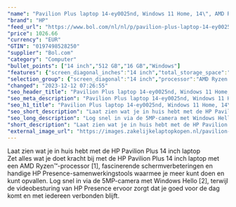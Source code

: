 ```yaml
---
"name": "Pavilion Plus laptop 14-ey0025nd, Windows 11 Home, 14\", AMD Ryzen™ 7, 16GB RAM, 512GB SSD, 2.8K, Natuurlijk zilver"
"brand": "HP"
"feed_url": "https://www.bol.com/nl/nl/p/pavilion-plus-laptop-14-ey0025nd-windows-11-home-14-amd-ryzen-7-16gb-ram-512gb-ssd-2-8k-natuurlijk-zilver/9300000157228581"
"price": 1026.66
"currency": "EUR"
"GTIN": "0197498528250"
"supplier": "Bol.com"
"category": "Computer"
"bullet_points": ["14 inch","512 GB","16 GB","Windows"]
"features": {"screen_diagonal_inches":"14 inch","total_storage_space":"512 GB","memory_size":"16 GB","operating_system":"Windows"}
"selection_group": {"screen_diagonal":"14 inch","processor":"AMD Ryzen 7","changed_price_past_3_days":false,"product_family":"Pavilion"}
"changed": "2023-12-12 07:26:55"
"seo_header_title": "Pavilion Plus laptop 14-ey0025nd, Windows 11 Home, 14\", AMD Ryzen™ 7, 16GB RAM, 512GB SSD, 2.8K, Natuurlijk zilver"
"seo_meta_description": "Pavilion Plus laptop 14-ey0025nd, Windows 11 Home, 14\", AMD Ryzen™ 7, 16GB RAM, 512GB SSD, 2.8K, Natuurlijk zilver"
"seo_h1_title": "Pavilion Plus laptop 14-ey0025nd, Windows 11 Home, 14\", AMD Ryzen™ 7, 16GB RAM, 512GB SSD, 2.8K, Natuurlijk zilver"
"seo_short_description": "Laat zien wat je in huis hebt met de HP Pavilion Plus 14 inch laptop <br />Zet alles wat je doet kracht bij met de HP Pavilion Plus 14 inch laptop met een AMD Ryzen™-processor [1], fascinerende schermverbeteringen en handige HP Presence-samenwerkingstools waarmee je meer kunt doen en kunt opvallen."
"seo_long_description": "Log snel in via de 5MP-camera met Windows Hello [2], terwijl de videobesturing van HP Presence ervoor zorgt dat je goed voor de dag komt en met iedereen verbonden blijft."
"short_description": "Laat zien wat je in huis hebt met de HP Pavilion Plus 14 inch laptop Zet alles wat je doet kracht bij met de HP Pavilion Plus 14 inch laptop met een AMD Ryzen™-processor [1], fascinerende schermverbeteringen en handige HP Presence-samenwerkingstools waarmee je meer kunt doen en kunt opvallen. Log snel in via de 5MP-camera met Windows Hello [2], terwijl de videobesturing van HP Presence ervoor zorgt dat je goed voor de dag komt en met iedereen verbonden blijft."
"external_image_url": "https://images.zakelijkelaptopkopen.nl/pavilion-plus-laptop-14-ey0025nd-windows-11-home-14-amd-ryzen-7-16gb-ram-512gb-ssd-2-8k-natuurlijk-zilver.webp"
---
```


Laat zien wat je in huis hebt met de HP Pavilion Plus 14 inch laptop <br />Zet alles wat je doet kracht bij met de HP Pavilion Plus 14 inch laptop met een AMD Ryzen™-processor [1], fascinerende schermverbeteringen en handige HP Presence-samenwerkingstools waarmee je meer kunt doen en kunt opvallen. Log snel in via de 5MP-camera met Windows Hello [2], terwijl de videobesturing van HP Presence ervoor zorgt dat je goed voor de dag komt en met iedereen verbonden blijft.